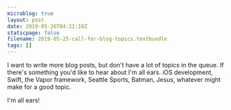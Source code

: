 ```yaml
---
microblog: true
layout: post
date: 2019-05-26T04:21:18Z
staticpage: false
filename: 2019-05-25-call-for-blog-topics.textbundle
tags: []
---
```

I want to write more blog posts, but don't have a lot of topics in the queue. If there's something you'd like to hear about I'm all ears. iOS development, Swift, the Vapor framework, Seattle Sports, Batman, Jesus, whatever might make for a good topic.

I'm all ears!
